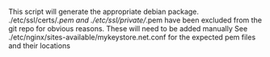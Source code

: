 This script will generate the appropriate debian package.  
./etc/ssl/certs/*.pem 
and ./etc/ssl/private/*.pem
have been excluded from the git repo for
obvious reasons.  These will need to be added manually
See ./etc/nginx/sites-available/mykeystore.net.conf for
the expected pem files and their locations
